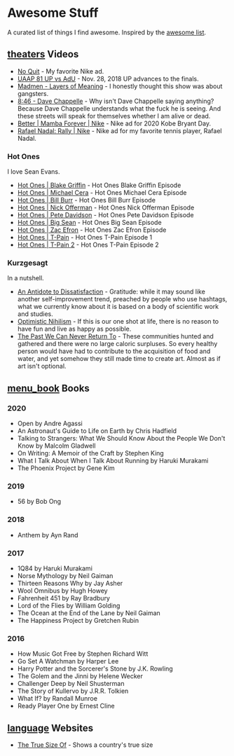 # Awesome Stuff
A curated list of things I find awesome. Inspired by the [awesome list](https://github.com/sindresorhus/awesome).

## [theaters](:Icon) Videos
* [No Quit](https://www.youtube.com/watch?v=oIzBsvHwYr4) - My favorite Nike ad.
* [UAAP 81 UP vs AdU](https://www.youtube.com/watch?v=hTcM0X4SY4w) - Nov. 28, 2018 UP advances to the finals.
* [Madmen - Layers of Meaning](https://www.youtube.com/watch?v=uQ1Rbdi189w) - I honestly thought this show was about
gangsters.
* [8:46 - Dave Chappelle](https://www.youtube.com/watch?v=3tR6mKcBbT4) - Why isn't Dave Chappelle saying anything? 
Because Dave Chappelle understands what the fuck he is seeing. And these streets will speak for themselves whether I am 
alive or dead.
* [Better | Mamba Forever | Nike](https://www.youtube.com/watch?v=C9I-W1eTCbk) - Nike ad for 2020 Kobe Bryant Day.
* [Rafael Nadal: Rally | Nike](https://www.youtube.com/watch?v=1tSDyLeUwJ4) - Nike ad for my favorite tennis player, Rafael Nadal.

### Hot Ones
I love Sean Evans.
* [Hot Ones | Blake Griffin](https://www.youtube.com/watch?v=41iUdhFi8Gs) - Hot Ones Blake Griffin Episode
* [Hot Ones | Michael Cera](https://www.youtube.com/watch?v=uBJq-XCP27c) - Hot Ones Michael Cera Episode
* [Hot Ones | Bill Burr](https://www.youtube.com/watch?v=8Lvrikv6oPs) - Hot Ones Bill Burr Episode
* [Hot Ones | Nick Offerman](https://www.youtube.com/watch?v=YbZmhgtZkdg) - Hot Ones Nick Offerman Episode
* [Hot Ones | Pete Davidson](https://www.youtube.com/watch?v=-6BvA4U1dLI) - Hot Ones Pete Davidson Episode
* [Hot Ones | Big Sean](https://www.youtube.com/watch?v=4VoqwrEEAZM) - Hot Ones Big Sean Episode
* [Hot Ones | Zac Efron](https://www.youtube.com/watch?v=J5nz24jrLDE) - Hot Ones Zac Efron Episode
* [Hot Ones | T-Pain](https://www.youtube.com/watch?v=O0g2EtKFAcA) - Hot Ones T-Pain Episode 1
* [Hot Ones | T-Pain 2](https://www.youtube.com/watch?v=OSurn7YvpGk) - Hot Ones T-Pain Episode 2

### Kurzgesagt
In a nutshell.
* [An Antidote to Dissatisfaction](https://www.youtube.com/watch?v=WPPPFqsECz0) - Gratitude: while it may sound like 
another self-improvement trend, preached by people who use hashtags, what we currently know about it is based on a 
body of scientific work and studies.
* [Optimistic Nihilism](https://www.youtube.com/watch?v=MBRqu0YOH14) - If this is our one shot at life, there is no 
reason to have fun and live as happy as possible.
* [The Past We Can Never Return To](https://www.youtube.com/watch?v=YbgnlkJPga4) - These communities hunted and gathered 
and there were no large caloric surpluses. So every healthy person would have had to contribute to the acquisition of 
food and water, and yet somehow they still made time to create art. Almost as if art isn't optional.

## [menu_book](:Icon) Books 
### 2020
* Open by Andre Agassi
* An Astronaut's Guide to Life on Earth by Chris Hadfield
* Talking to Strangers: What We Should Know About the People We Don't Know by Malcolm Gladwell
* On Writing: A Memoir of the Craft by Stephen King
* What I Talk About When I Talk About Running by Haruki Murakami 
* The Phoenix Project by Gene Kim

### 2019
* 56 by Bob Ong

### 2018
* Anthem by Ayn Rand

### 2017
* 1Q84 by Haruki Murakami
* Norse Mythology by Neil Gaiman
* Thirteen Reasons Why by Jay Asher
* Wool Omnibus by Hugh Howey
* Fahrenheit 451 by Ray Bradbury
* Lord of the Flies by William Golding
* The Ocean at the End of the Lane by Neil Gaiman
* The Happiness Project by Gretchen Rubin

### 2016
* How Music Got Free by Stephen Richard Witt
* Go Set A Watchman by Harper Lee
* Harry Potter and the Sorcerer's Stone by J.K. Rowling
* The Golem and the Jinni by Helene Wecker
* Challenger Deep by Neil Shusterman
* The Story of Kullervo by J.R.R. Tolkien
* What If? by Randall Munroe
* Ready Player One by Ernest Cline

## [language](:Icon) Websites
* [The True Size Of](https://thetruesize.com/) - Shows a country's true size